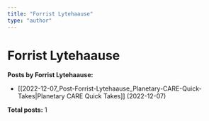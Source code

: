 ```yaml
---
title: "Forrist Lytehaause"
type: "author"
---
```


# Forrist Lytehaause

**Posts by Forrist Lytehaause:**

- [[2022-12-07_Post-Forrist-Lytehaause_Planetary-CARE-Quick-Takes|Planetary CARE Quick Takes]] (2022-12-07)

**Total posts:** 1

